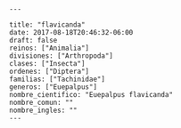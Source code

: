 
      ---

      title: "flavicanda"
      date: 2017-08-18T20:46:32-06:00
      draft: false
      reinos: ["Animalia"]
      divisiones: ["Arthropoda"]
      clases: ["Insecta"]
      ordenes: ["Diptera"]
      familias: ["Tachinidae"]
      generos: ["Euepalpus"]
      nombre_cientifico: "Euepalpus flavicanda"
      nombre_comun: ""
      nombre_ingles: ""
      ---

      